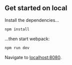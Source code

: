 ## Get started on local

Install the dependencies...

```bash
npm install
```

...then start webpack:

```bash
npm run dev
```

Navigate to [localhost:8080](http://localhost:8080).
